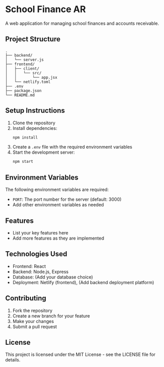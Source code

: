 # School Finance AR

A web application for managing school finances and accounts receivable.

## Project Structure

```
.
├── backend/
│   └── server.js
├── frontend/
│   ├── client/
│   │   └── src/
│   │       └── app.jsx
│   └── netlify.toml
├── .env
├── package.json
└── README.md
```

## Setup Instructions

1. Clone the repository
2. Install dependencies:
   ```bash
   npm install
   ```
3. Create a `.env` file with the required environment variables
4. Start the development server:
   ```bash
   npm start
   ```

## Environment Variables

The following environment variables are required:

- `PORT`: The port number for the server (default: 3000)
- Add other environment variables as needed

## Features

- List your key features here
- Add more features as they are implemented

## Technologies Used

- Frontend: React
- Backend: Node.js, Express
- Database: (Add your database choice)
- Deployment: Netlify (frontend), (Add backend deployment platform)

## Contributing

1. Fork the repository
2. Create a new branch for your feature
3. Make your changes
4. Submit a pull request

## License

This project is licensed under the MIT License - see the LICENSE file for details. 